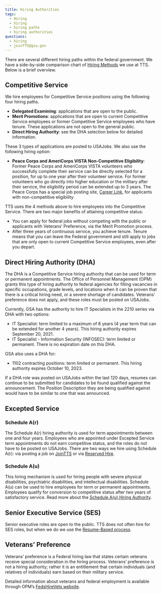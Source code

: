 ```yaml
---
title: Hiring Authorities
tags:
  - Hiring
  - hiring
  - hiring paths
  - hiring authorities
questions:
  - hiring
  - joinTTS@gsa.gov
---
```

There are several different hiring paths within the federal government. We have a side-by-side comparison chart of [Hiring Methods](https://docs.google.com/spreadsheets/d/1ysL0lcrXzpvgCmiz6lhAZlggEVbMPr727hR1V6gs7Jk/edit#gid=0) we use at TTS. Below is a brief overview.

## Competitive Service
We hire employees for Competitive Service positions using the following four hiring paths.

* **Delegated Examining**: applications that are open to the public. 
* **Merit Promotions**: applications that are open to current Competitive Service employees or former Competitive Service employees who have tenure. These applications are not open to the general public.
* **Direct Hiring Authority**: see the DHA selection below for detailed information.

These 3 types of applications are posted to USAJobs. We also use the following hiring option:
* **Peace Corps and AmeriCorps VISTA Non-Competitive Eligibility**: Former Peace Corps and AmeriCorps VISTA volunteers who successfully complete their service can be directly selected for a position, for up to one year after their volunteer service. For former volunteers who go directly into higher education or the military after their service, the eligibility period can be extended up to 3 years. The Peace Corps has a special job posting site, [Career Link](https://www.peacecorps.gov/returned-volunteers/careers/career-link/), for applicants with non-competitive eligibility.

TTS uses the 4 methods above to hire employees into the Competitive Service. There are two major benefits of attaining competitive status:
* You can apply for federal jobs without competing with the public or applicants with Veterans’ Preference, via the Merit Promotion process.
* After three years of continuous service, you achieve tenure. Tenure means that you can leave the Federal government and still apply to jobs that are only open to current Competitive Service employees, even after you depart.

## Direct Hiring Authority (DHA)
The DHA is a Competitive Service hiring authority that can be used for term or permanent appointments. The Office of Personnel Management (OPM) grants this type of hiring authority to federal agencies for filling vacancies in specific occupations, grade levels, and locations when it can be proven that there is a critical hiring need, or a severe shortage of candidates. Veterans’ preference does not apply, and these roles must be posted on USAJobs.

Currently, GSA has the authority to hire IT Specialists in the 2210 series via DHA with two options:
* IT Specialist: term limited to a maximum of 8 years (4 year term that can be extended for another 4 years). This hiring authority expires September 20, 2021.
* IT Specialist - Information Security (INFOSEC): term limited or permanent. There is no expiration date on this DHA.

GSA also uses a DHA for:
* 1102 contracting positions: term limited or permanent. This hiring authority expires October 10, 2023. 

If a DHA role was posted on USAJobs within the last 120 days, resumes can continue to be submitted for candidates to be found qualified against the announcement. The Position Description they are being qualified against would have to be similar to one that was announced.

## Excepted Service 
### Schedule A(r)
The Schedule A(r) hiring authority is used for term appointments between one and four years. Employees who are appointed under Excepted Service term appointments do not earn competitive status, and the roles do not have to be posted on USAJobs. 
There are two ways we hire using Schedule A(r): via posting a job on [JoinTTS](https://join.tts.gsa.gov/) or via [Reserved Hire](https://drive.google.com/file/d/0B4J4Dpr2HVDsX2RKMjhtU1NuU2ZEUWoxU0NJWkhLbFVXejlv/view?usp=sharing).

### Schedule A(u)
This hiring mechanism is used for hiring people with severe physical disabilities, psychiatric disabilities, and intellectual disabilities. Schedule A(u) can be used to hire employees for term or permanent appointments. Employees qualify for conversion to competitive status after two years of satisfactory service. Read more about the [Schedule A(u) Hiring Authority](https://docs.google.com/document/d/1WnvPtg6QxcrX8UQZWBZhGiRfxWphl7Nd7oy5gPXrVaQ/edit?usp=sharing).

## Senior Executive Service (SES)
Senior executive roles are open to the public. TTS does not often hire for SES roles, but when we do we use the [Resume-Based process](https://www.opm.gov/policy-data-oversight/senior-executive-service/selection-process/#url=Process).

## Veterans’ Preference
Veterans’ preference is a Federal hiring law that states certain veterans receive special consideration in the hiring process. Veterans’ preference is not a hiring authority; rather it is an entitlement that certain individuals (and relatives of individuals) earn based on their military service.

Detailed information about veterans and federal employment is available through OPM’s [FedsHireVets website](https://www.fedshirevets.gov/).
